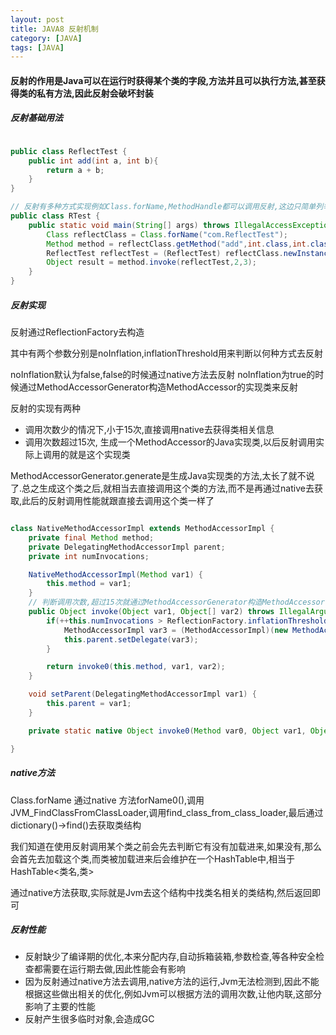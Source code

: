 ```yaml
---
layout: post
title: JAVA8 反射机制
category: [JAVA]
tags: [JAVA]
---
```


#### 反射的作用是Java可以在运行时获得某个类的字段,方法并且可以执行方法,甚至获得类的私有方法,因此反射会破坏封装

##### 反射基础用法

```JAVA

public class ReflectTest {
    public int add(int a, int b){
        return a + b;
    }    
}

// 反射有多种方式实现例如Class.forName,MethodHandle都可以调用反射,这边只简单列举下
public class RTest {
    public static void main(String[] args) throws IllegalAccessException, InstantiationException, NoSuchMethodException, InvocationTargetException {    	
		Class reflectClass = Class.forName("com.ReflectTest");
        Method method = reflectClass.getMethod("add",int.class,int.class);
        ReflectTest reflectTest = (ReflectTest) reflectClass.newInstance();
        Object result = method.invoke(reflectTest,2,3);       
    }
}

```

##### 反射实现

反射通过ReflectionFactory去构造

其中有两个参数分别是noInflation,inflationThreshold用来判断以何种方式去反射

noInflation默认为false,false的时候通过native方法去反射
noInflation为true的时候通过MethodAccessorGenerator构造MethodAccessor的实现类来反射

反射的实现有两种

* 调用次数少的情况下,小于15次,直接调用native去获得类相关信息
* 调用次数超过15次, 生成一个MethodAccessor的Java实现类,以后反射调用实际上调用的就是这个实现类

MethodAccessorGenerator.generate是生成Java实现类的方法,太长了就不说了.总之生成这个类之后,就相当去直接调用这个类的方法,而不是再通过native去获取,此后的反射调用性能就跟直接去调用这个类一样了

```JAVA

class NativeMethodAccessorImpl extends MethodAccessorImpl {
    private final Method method;
    private DelegatingMethodAccessorImpl parent;
    private int numInvocations;

    NativeMethodAccessorImpl(Method var1) {
        this.method = var1;
    }
    // 判断调用次数,超过15次就通过MethodAccessorGenerator构造MethodAccessor的实现类
    public Object invoke(Object var1, Object[] var2) throws IllegalArgumentException, InvocationTargetException {
        if(++this.numInvocations > ReflectionFactory.inflationThreshold() && !ReflectUtil.isVMAnonymousClass(this.method.getDeclaringClass())) {
            MethodAccessorImpl var3 = (MethodAccessorImpl)(new MethodAccessorGenerator()).generateMethod(this.method.getDeclaringClass(), this.method.getName(), this.method.getParameterTypes(), this.method.getReturnType(), this.method.getExceptionTypes(), this.method.getModifiers());
            this.parent.setDelegate(var3);
        }

        return invoke0(this.method, var1, var2);
    }

    void setParent(DelegatingMethodAccessorImpl var1) {
        this.parent = var1;
    }

    private static native Object invoke0(Method var0, Object var1, Object[] var2);

}

```

##### native方法

Class.forName
通过native 方法forName0(),调用JVM_FindClassFromClassLoader,调用find_class_from_class_loader,最后通过dictionary()->find()去获取类结构


我们知道在使用反射调用某个类之前会先去判断它有没有加载进来,如果没有,那么会首先去加载这个类,而类被加载进来后会维护在一个HashTable中,相当于HashTable<类名,类>

通过native方法获取,实际就是Jvm去这个结构中找类名相关的类结构,然后返回即可


##### 反射性能

* 反射缺少了编译期的优化,本来分配内存,自动拆箱装箱,参数检查,等各种安全检查都需要在运行期去做,因此性能会有影响
* 因为反射通过native方法去调用,native方法的运行,Jvm无法检测到,因此不能根据这些做出相关的优化,例如Jvm可以根据方法的调用次数,让他内联,这部分影响了主要的性能
* 反射产生很多临时对象,会造成GC
